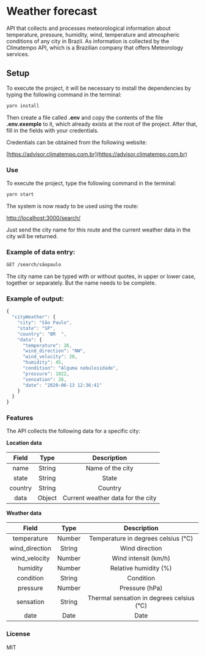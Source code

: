 # Weather forecast

API that collects and processes meteorological information about temperature, pressure, humidity, wind, temperature and atmospheric conditions of any city in Brazil. As information is collected by the Climatempo API, which is a Brazilian company that offers Meteorology services.

## Setup

To execute the project, it will be necessary to install the dependencies by typing the following command in the terminal:

```bash
yarn install
```

Then create a file called **.env** and copy the contents of the file **.env.exemple** to it, which already exists at the root of the project. After that, fill in the fields with your credentials.

Credentials can be obtained from the following website:

[https://advisor.climatempo.com.br](https://advisor.climatempo.com.br)

### Use

To execute the project, type the following command in the terminal:

```bash
yarn start
```

The system is now ready to be used using the route:

[http://localhost:3000/search/](http://localhost:3000/search/)

Just send the city name for this route and the current weather data in the city will be returned.

### Example of data entry:

```bash
GET /search/sãopaulo

```

The city name can be typed with or without quotes, in upper or lower case, together or separately. But the name needs to be complete.

### Example of output:

```javascript
{
  "cityWeather": {
    "city": "São Paulo",
    "state": "SP",
    "country": "BR  ",
    "data": {
      "temperature": 26,
      "wind_direction": "NW",
      "wind_velocity": 20,
      "humidity": 45,
      "condition": "Alguma nebulosidade",
      "pressure": 1022,
      "sensation": 26,
      "date": "2020-06-13 12:36:41"
    }
  }
}
```

### Features

The API collects the following data for a specific city:

**Location data**

|   **Field**   |    **Type**     |    **Description**                          |
|:-------------:|:---------------:|:-------------------------------------------:|
|     name      |     String      |   Name of the city                          |
|     state     |     String      |   State                                     |
|     country   |     String      |   Country                                   |
|     data      |     Object      |   Current weather data for the city         |

**Weather data**

|   **Field**    |    **Type**     |            **Description**                    |
|:--------------:|:---------------:|:---------------------------------------------:|
| temperature    |      Number     |      Temperature in degrees celsius (°C)      |
| wind_direction |      String     |                Wind direction                 |
| wind_velocity  |      Number     |              Wind intensit (km/h)             |
|   humidity	   |      Number     |              Relative humidity (%)            |
|   condition    |      String     |                  Condition                    |
|   pressure     |      Number     |                Pressure (hPa)                 |
|   sensation    |      String     |   Thermal sensation in degrees celsius (°C)   |
|     date       |      Date       |                    Date                       |

### License

MIT
